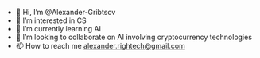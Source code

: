 - 👋 Hi, I’m @Alexander-Gribtsov
- 👀 I’m interested in CS
- 🌱 I’m currently learning AI
- 💞️ I’m looking to collaborate on AI involving cryptocurrency technologies
- 📫 How to reach me alexander.rightech@gmail.com

<!---
Alexander-Gribtsov/Alexander-Gribtsov is a ✨ special ✨ repository because its `README.md` (this file) appears on your GitHub profile.
You can click the Preview link to take a look at your changes.
--->
